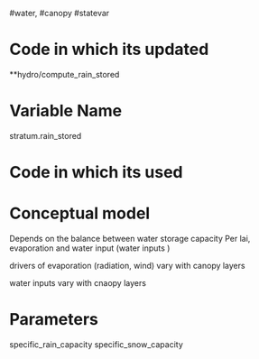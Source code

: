 #water, #canopy #statevar

# Code in which its updated
**hydro/compute_rain_stored

# Variable Name
stratum.rain_stored

# Code in which its used

# Conceptual model

Depends on the balance between  water storage capacity Per lai, evaporation and water input (water inputs )

 drivers of evaporation (radiation, wind) vary with canopy layers

water inputs vary with cnaopy layers

# Parameters

specific_rain_capacity
specific_snow_capacity

